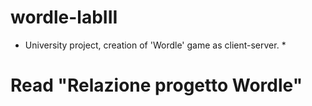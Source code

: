 # wordle-labIII
* University project, creation of 'Wordle' game as client-server. *



# Read "Relazione progetto Wordle"
